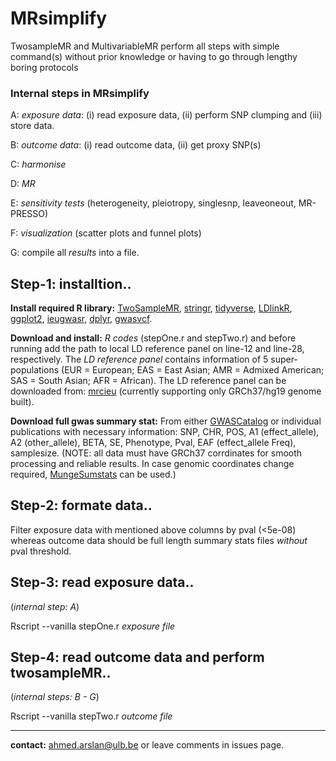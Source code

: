 # MRsimplify

TwosampleMR and MultivariableMR perform all steps with simple command(s) without prior knowledge or having to go through lengthy boring protocols
### Internal steps in MRsimplify
 
 A:  _exposure data_: (i) read exposure data, (ii) perform SNP clumping and (iii) store data.
 
 B:  _outcome data_: (i) read outcome data, (ii) get proxy SNP(s)
 
 C:  _harmonise_ 
 
 D:  _MR_
 
 E:  _sensitivity tests_ (heterogeneity, pleiotropy, singlesnp, leaveoneout, MR-PRESSO)
 
 F:  _visualization_ (scatter plots and funnel plots)
 
 G:  compile all _results_ into a file.

## Step-1: installtion..   
  **Install required R library:** 
   [TwoSampleMR](https://github.com/mrcieu/TwoSampleMR), [stringr](https://stringr.tidyverse.org), [tidyverse](https://www.tidyverse.org/packages/), [LDlinkR](https://cran.r-project.org/web/packages/LDlinkR/vignettes/LDlinkR.html), [ggplot2](https://ggplot2.tidyverse.org), [ieugwasr](https://mrcieu.github.io/ieugwasr/index.html), [dplyr](https://dplyr.tidyverse.org), [gwasvcf](https://github.com/MRCIEU/gwasvcf).
  
  **Download and install:** 
   _R codes_ (stepOne.r and  stepTwo.r) and before running add the path to local LD reference panel on line-12 and line-28, respectively. 
   The _LD reference panel_ contains information of 5 super-populations (EUR = European; EAS = East Asian; AMR = Admixed American; SAS = South Asian; AFR = African). The LD reference panel can be downloaded from: [mrcieu](http://fileserve.mrcieu.ac.uk/ld/1kg.v3.tgz) (currently supporting only GRCh37/hg19 genome built).

 **Download full gwas summary stat:**
   From either [GWASCatalog](https://www.ebi.ac.uk/gwas/) or individual publications with necessary information: SNP, CHR, POS, A1 (effect_allele), A2 (other_allele), BETA, SE, Phenotype, Pval, EAF (effect_allele Freq), samplesize. (NOTE: all data must have GRCh37 corrdinates for smooth processing and reliable results. In case genomic coordinates change required, [MungeSumstats](https://neurogenomics.github.io/MungeSumstats/articles/MungeSumstats.html) can be used.)

## Step-2: formate data..
  
  Filter exposure data with mentioned above columns by pval (<5e-08) whereas outcome data should be full length summary stats files _without_ pval threshold.

## Step-3: read exposure data.. 

(_internal step: A_)
  
  Rscript --vanilla stepOne.r _exposure file_

## Step-4: read outcome data and perform twosampleMR.. 

(_internal steps: B - G_)
 
  Rscript --vanilla stepTwo.r _outcome file_

_________________________________________________________________________

 **contact:** <ahmed.arslan@ulb.be> or leave comments in issues page. 
